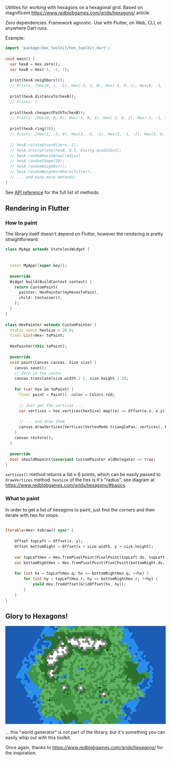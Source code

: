 Utilities for working with hexagons on a hexagonal grid.
Based on magnificent https://www.redblobgames.com/grids/hexagons/ article.

Zero dependencies. Framework agnostic. Use with Flutter, on Web, CLI, or anywhere Dart runs.

Example:
```dart
import 'package:hex_toolkit/hex_toolkit.dart';

void main() {
  var hexA = Hex.zero();
  var hexB = Hex(-5, -2, 7);

  print(hexA.neighbors());
  // Prints: [Hex(0, 1, -1), Hex(-1, 1, 0), Hex(-1, 0, 1), Hex(0, -1, 1), Hex(1, -1, 0), Hex(1, 0, -1)]

  print(hexA.distanceTo(hexB));
  // Prints: 7

  print(hexA.cheapestPathTo(hexB));
  // Prints: [Hex(0, 0, 0), Hex(-1, 0, 1), Hex(-2, 0, 2), Hex(-2, -1, 3), ...

  print(hexA.ring(3));
  // Prints: [Hex(3, -3, 0), Hex(3, -2, -1), Hex(3, -1, -2), Hex(3, 0, -3), ...

  // hexA.rotateAround(zero, 2);
  // hexA.interpolate(hexB, 0.5, Easing.quadInOut);
  // hexA.randomHexInArea(radius)
  // hexA.randomShape(50);
  // hexA.randomNeighbor();
  // hexA.randomNeighborWhere(filter);
  // ... and many more methods!
}
```

See [API reference](https://pub.dev/documentation/hex_toolkit/latest/hex_toolkit/Hex-class.html#instance-methods) for the full list of methods.

## Rendering in Flutter

### How to paint
The library itself doesn't depend on Flutter, however the rendering is pretty straightforward:

```dart
class MyApp extends StatelessWidget {


  const MyApp({super.key});

  @override
  Widget build(BuildContext context) {
    return CustomPaint(
      painter: HexPainter(myHexesToPain),
      child: Container(),
    );
  }
}

class HexPainter extends CustomPainter {
  static const hexSize = 20.0;
  final List<Hex> toPaint;

  HexPainter(this.toPaint);

  @override
  void paint(Canvas canvas, Size size) {
    canvas.save();
    // Zero in the center
    canvas.translate(size.width / 2, size.height / 2);

    for (var hex in toPaint) {
      final paint = Paint()..color = Colors.red;

      // Just get the vertices ...
      var vertices = hex.vertices(hexSize).map((e) => Offset(e.x, e.y)).toList();

      // ... and draw them
      canvas.drawVertices(Vertices(VertexMode.triangleFan, vertices), BlendMode.plus, paint);
    }
    canvas.restore();
  }

  @override
  bool shouldRepaint(covariant CustomPainter oldDelegate) => true;
}
```

`vertices()` method returns a list o 6 points, which can be easily passed to `drawVertices` method.
`hexSize` of the hex is it's "radius", see diagram at https://www.redblobgames.com/grids/hexagons/#basics

### What to paint

In order to get a list of hexagons to paint, just find the corners and then iterate with two for loops:

```dart

Iterable<Hex> toDraw() sync* {

    Offset topLeft = Offset(x, y);
    Offset bottomRight = Offset(x + size.width, y + size.height);
    
    var topLeftHex = Hex.fromPixelPoint(PixelPoint(topLeft.dx, topLeft.dy), hexSize).cube.toGridOffset();
    var bottomRightHex = Hex.fromPixelPoint(PixelPoint(bottomRight.dx, bottomRight.dy), hexSize).cube.toGridOffset();

    for (int hx = topLeftHex.q; hx <= bottomRightHex.q; ++hx) {
        for (int hy = topLeftHex.r; hy <= bottomRightHex.r; ++hy) {
            yield Hex.fromOffset(GridOffset(hx, hy));
        }
    }
}
```


## Glory to Hexagons!

![Hexagons](https://raw.githubusercontent.com/fnx-io/hexagons/refs/heads/master/demo.png)

... this "world generator" is not part of the library, but it's something you can easily whip out with this toolkit.

Once again, thanks to https://www.redblobgames.com/grids/hexagons/ for the inspiration.